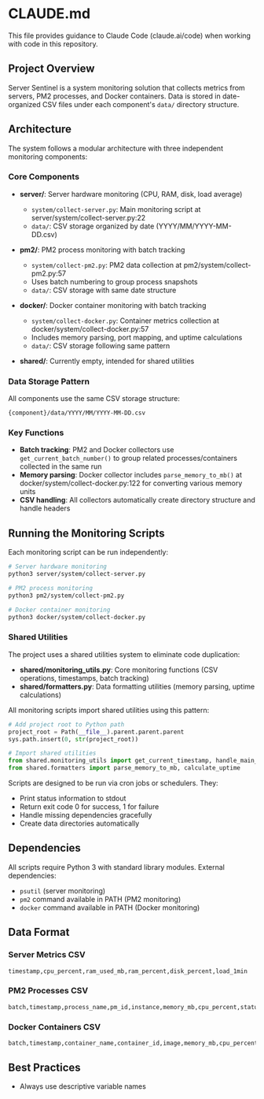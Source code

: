 # CLAUDE.md

This file provides guidance to Claude Code (claude.ai/code) when working with code in this repository.

## Project Overview

Server Sentinel is a system monitoring solution that collects metrics from servers, PM2 processes, and Docker containers. Data is stored in date-organized CSV files under each component's `data/` directory structure.

## Architecture

The system follows a modular architecture with three independent monitoring components:

### Core Components
- **server/**: Server hardware monitoring (CPU, RAM, disk, load average)
  - `system/collect-server.py`: Main monitoring script at server/system/collect-server.py:22
  - `data/`: CSV storage organized by date (YYYY/MM/YYYY-MM-DD.csv)

- **pm2/**: PM2 process monitoring with batch tracking
  - `system/collect-pm2.py`: PM2 data collection at pm2/system/collect-pm2.py:57
  - Uses batch numbering to group process snapshots
  - `data/`: CSV storage with same date structure

- **docker/**: Docker container monitoring with batch tracking  
  - `system/collect-docker.py`: Container metrics collection at docker/system/collect-docker.py:57
  - Includes memory parsing, port mapping, and uptime calculations
  - `data/`: CSV storage following same pattern

- **shared/**: Currently empty, intended for shared utilities

### Data Storage Pattern
All components use the same CSV storage structure:
```
{component}/data/YYYY/MM/YYYY-MM-DD.csv
```

### Key Functions
- **Batch tracking**: PM2 and Docker collectors use `get_current_batch_number()` to group related processes/containers collected in the same run
- **Memory parsing**: Docker collector includes `parse_memory_to_mb()` at docker/system/collect-docker.py:122 for converting various memory units
- **CSV handling**: All collectors automatically create directory structure and handle headers

## Running the Monitoring Scripts

Each monitoring script can be run independently:

```bash
# Server hardware monitoring
python3 server/system/collect-server.py

# PM2 process monitoring  
python3 pm2/system/collect-pm2.py

# Docker container monitoring
python3 docker/system/collect-docker.py
```

### Shared Utilities

The project uses a shared utilities system to eliminate code duplication:

- **shared/monitoring_utils.py**: Core monitoring functions (CSV operations, timestamps, batch tracking)
- **shared/formatters.py**: Data formatting utilities (memory parsing, uptime calculations)

All monitoring scripts import shared utilities using this pattern:
```python
# Add project root to Python path
project_root = Path(__file__).parent.parent.parent
sys.path.insert(0, str(project_root))

# Import shared utilities
from shared.monitoring_utils import get_current_timestamp, handle_main_execution
from shared.formatters import parse_memory_to_mb, calculate_uptime
```

Scripts are designed to be run via cron jobs or schedulers. They:
- Print status information to stdout
- Return exit code 0 for success, 1 for failure
- Handle missing dependencies gracefully
- Create data directories automatically

## Dependencies

All scripts require Python 3 with standard library modules. External dependencies:
- `psutil` (server monitoring)
- `pm2` command available in PATH (PM2 monitoring)  
- `docker` command available in PATH (Docker monitoring)

## Data Format

### Server Metrics CSV
```
timestamp,cpu_percent,ram_used_mb,ram_percent,disk_percent,load_1min
```

### PM2 Processes CSV  
```
batch,timestamp,process_name,pm_id,instance,memory_mb,cpu_percent,status,restart_count,uptime_seconds
```

### Docker Containers CSV
```
batch,timestamp,container_name,container_id,image,memory_mb,cpu_percent,status,uptime,ports
```

## Best Practices

- Always use descriptive variable names